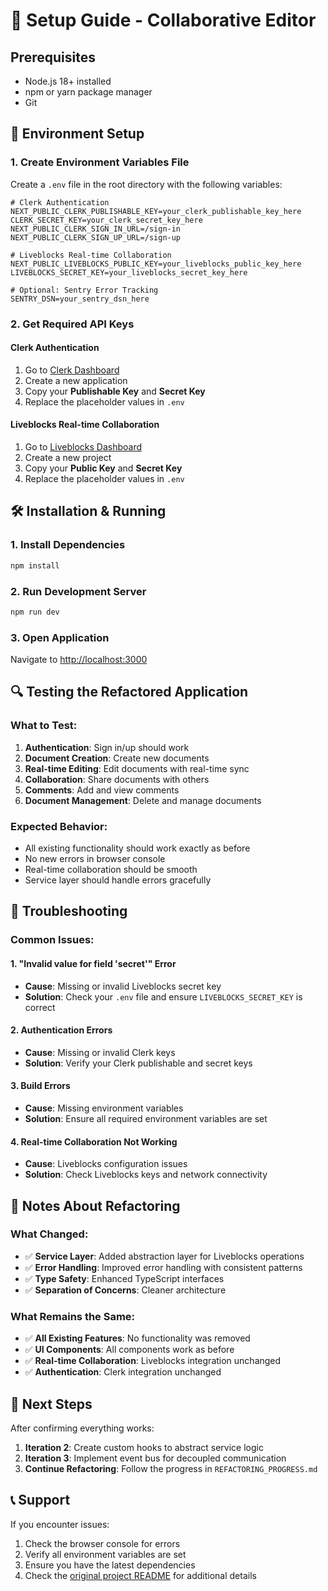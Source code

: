 # 🚀 Setup Guide - Collaborative Editor

## Prerequisites
- Node.js 18+ installed
- npm or yarn package manager
- Git

## 🔧 Environment Setup

### 1. Create Environment Variables File
Create a `.env` file in the root directory with the following variables:

```env
# Clerk Authentication
NEXT_PUBLIC_CLERK_PUBLISHABLE_KEY=your_clerk_publishable_key_here
CLERK_SECRET_KEY=your_clerk_secret_key_here
NEXT_PUBLIC_CLERK_SIGN_IN_URL=/sign-in
NEXT_PUBLIC_CLERK_SIGN_UP_URL=/sign-up

# Liveblocks Real-time Collaboration
NEXT_PUBLIC_LIVEBLOCKS_PUBLIC_KEY=your_liveblocks_public_key_here
LIVEBLOCKS_SECRET_KEY=your_liveblocks_secret_key_here

# Optional: Sentry Error Tracking
SENTRY_DSN=your_sentry_dsn_here
```

### 2. Get Required API Keys

#### Clerk Authentication
1. Go to [Clerk Dashboard](https://clerk.com/)
2. Create a new application
3. Copy your **Publishable Key** and **Secret Key**
4. Replace the placeholder values in `.env`

#### Liveblocks Real-time Collaboration
1. Go to [Liveblocks Dashboard](https://liveblocks.io/)
2. Create a new project
3. Copy your **Public Key** and **Secret Key**
4. Replace the placeholder values in `.env`

## 🛠️ Installation & Running

### 1. Install Dependencies
```bash
npm install
```

### 2. Run Development Server
```bash
npm run dev
```

### 3. Open Application
Navigate to [http://localhost:3000](http://localhost:3000)

## 🔍 Testing the Refactored Application

### What to Test:
1. **Authentication**: Sign in/up should work
2. **Document Creation**: Create new documents
3. **Real-time Editing**: Edit documents with real-time sync
4. **Collaboration**: Share documents with others
5. **Comments**: Add and view comments
6. **Document Management**: Delete and manage documents

### Expected Behavior:
- All existing functionality should work exactly as before
- No new errors in browser console
- Real-time collaboration should be smooth
- Service layer should handle errors gracefully

## 🐛 Troubleshooting

### Common Issues:

#### 1. "Invalid value for field 'secret'" Error
- **Cause**: Missing or invalid Liveblocks secret key
- **Solution**: Check your `.env` file and ensure `LIVEBLOCKS_SECRET_KEY` is correct

#### 2. Authentication Errors
- **Cause**: Missing or invalid Clerk keys
- **Solution**: Verify your Clerk publishable and secret keys

#### 3. Build Errors
- **Cause**: Missing environment variables
- **Solution**: Ensure all required environment variables are set

#### 4. Real-time Collaboration Not Working
- **Cause**: Liveblocks configuration issues
- **Solution**: Check Liveblocks keys and network connectivity

## 📝 Notes About Refactoring

### What Changed:
- ✅ **Service Layer**: Added abstraction layer for Liveblocks operations
- ✅ **Error Handling**: Improved error handling with consistent patterns
- ✅ **Type Safety**: Enhanced TypeScript interfaces
- ✅ **Separation of Concerns**: Cleaner architecture

### What Remains the Same:
- ✅ **All Existing Features**: No functionality was removed
- ✅ **UI Components**: All components work as before
- ✅ **Real-time Collaboration**: Liveblocks integration unchanged
- ✅ **Authentication**: Clerk integration unchanged

## 🚀 Next Steps

After confirming everything works:
1. **Iteration 2**: Create custom hooks to abstract service logic
2. **Iteration 3**: Implement event bus for decoupled communication
3. **Continue Refactoring**: Follow the progress in `REFACTORING_PROGRESS.md`

## 📞 Support

If you encounter issues:
1. Check the browser console for errors
2. Verify all environment variables are set
3. Ensure you have the latest dependencies
4. Check the [original project README](README.md) for additional details 